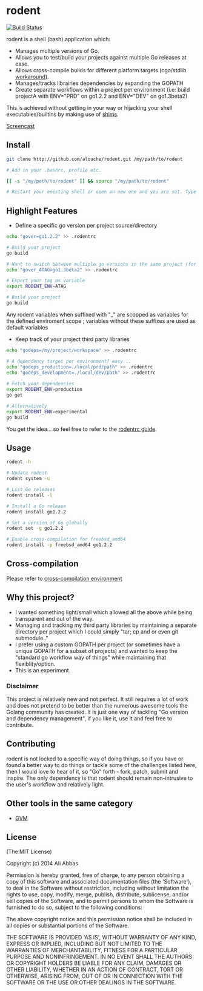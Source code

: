 # rodent
[![Build Status](https://drone.io/github.com/alouche/rodent/status.png)](https://drone.io/github.com/alouche/rodent/latest)

rodent is a shell (bash) application which:

* Manages multiple versions of Go.
* Allows you to test/build your projects against multiple Go releases at ease.
* Allows cross-compile builds for different platform targets (cgo/stdlib [workaround](https://groups.google.com/d/msg/golang-nuts/2XoGUvBalcw/ErSWiTlO17kJ)).
* Manages/tracks librairies dependencies by expanding the GOPATH
* Create separate workflows within a project per environment (i.e: build projectA with ENV="PRD" on go1.2.2 and ENV="DEV" on go1.3beta2)

This is achieved without getting in your way or hijacking your shell executables/builtins by making use of [shims](http://en.wikipedia.org/wiki/Shim_%28computing%29).

[Screencast](https://asciinema.org/a/10504)

## Install
```bash
git clone http://github.com/alouche/rodent.git /my/path/to/rodent

# Add in your .bashrc, profile etc.

[[ -s "/my/path/to/rodent" ]] && source "/my/path/to/rodent"

# Restart your existing shell or open an new one and you are set. Type "rodent".
```

## Highlight Features

* Define a specific go version per project source/directory
```bash
echo "gover=go1.2.2" >> .rodentrc

# Build your project
go build

# Want to switch between multiple go versions in the same project (for testing new builds)
echo "gover_ATAG=go1.3beta2" >> .rodentrc

# Export your tag as variable
export RODENT_ENV=ATAG

# Build your project
go build
``` 
Any rodent variables when suffixed with "\_<LABEL>" are scopped as variables for the defined enviroment scope <LABEL>; variables without these <LABEL> suffixes are used as default variables

* Keep track of your project third party libraries
```bash
echo "godeps=/my/project/workspace" >> .rodentrc

# A dependency target per environment? easy...
echo "godeps_production=./local/prd/path" >> .rodentrc
echo "godeps_development=./local/dev/path" >> .rodentrc
  
# Fetch your dependencies
export RODENT_ENV=production
go get

# Alternatively
export RODENT_ENV=experimental
go build
```

You get the idea... so feel free to refer to the [rodentrc guide](https://github.com/alouche/rodent/wiki/rodentrc-file).

## Usage
```bash
rodent -h

# Update rodent
rodent system -u

# List Go releases
rodent install -l

# Install a Go release
rodent install go1.2.2

# Set a version of Go globally
rodent set -g go1.2.2

# Enable cross-compilation for freebsd_amd64
rodent install -p freebsd_amd64 go1.2.2
```

## Cross-compilation
Please refer to [cross-compilation environment](https://github.com/alouche/rodent/wiki/cross-compilation-setup)

## Why this project?

* I wanted something light/small which allowed all the above while being transparent and out of the way.
* Managing and tracking my third party libraries by maintaining a separate directory per project which I could simply "tar; cp and or even git submodule.." 
* I prefer using a custom GOPATH per project (or sometimes have a unique GOPATH for a subset of projects) and wanted to keep the "standard go workflow way of things" while maintaining that flexiblity/option.
* This is an experiment.

### Disclaimer

This project is relatively new and not perfect. It still requires a lot of work and does not pretend to be better than the numerous awesome tools the Golang community has created. It is just one way of tackling "Go version and dependency management", if you like it, use it and feel free to contribute.

## Contributing

rodent is not locked to a specific way of doing things, so if you have or found a better way to do things or tackle some of the challenges listed here, then I would love to hear of it, so "Go" forth - fork, patch, submit and inspire. The only dependency is that rodent should remain non-intrusive to the user's workflow and relatively light.

## Other tools in the same category
* [GVM](https://github.com/moovweb/gvm)

## License

(The MIT License)

Copyright (c) 2014 Ali Abbas

Permission is hereby granted, free of charge, to any person obtaining
a copy of this software and associated documentation files (the
'Software'), to deal in the Software without restriction, including
without limitation the rights to use, copy, modify, merge, publish,
distribute, sublicense, and/or sell copies of the Software, and to
permit persons to whom the Software is furnished to do so, subject to
the following conditions:

The above copyright notice and this permission notice shall be
included in all copies or substantial portions of the Software.

THE SOFTWARE IS PROVIDED 'AS IS', WITHOUT WARRANTY OF ANY KIND,
EXPRESS OR IMPLIED, INCLUDING BUT NOT LIMITED TO THE WARRANTIES OF
MERCHANTABILITY, FITNESS FOR A PARTICULAR PURPOSE AND NONINFRINGEMENT.
IN NO EVENT SHALL THE AUTHORS OR COPYRIGHT HOLDERS BE LIABLE FOR ANY
CLAIM, DAMAGES OR OTHER LIABILITY, WHETHER IN AN ACTION OF CONTRACT,
TORT OR OTHERWISE, ARISING FROM, OUT OF OR IN CONNECTION WITH THE
SOFTWARE OR THE USE OR OTHER DEALINGS IN THE SOFTWARE. 
